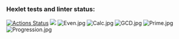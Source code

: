 ### Hexlet tests and linter status:
[![Actions Status](https://github.com/folchek/java-project-61/actions/workflows/hexlet-check.yml/badge.svg)](https://github.com/folchek/java-project-61/actions)
<a href="https://codeclimate.com/github/folchek/java-project-61/maintainability"><img src="https://api.codeclimate.com/v1/badges/5a9db2ca5c0535c879b0/maintainability" /></a>
![Even.jpg](..%2F..%2FOneDrive%2F%D0%E0%E1%EE%F7%E8%E9%20%F1%F2%EE%EB%2F%EC%E5%EC%FB%2FEven.jpg)
![Calc.jpg](..%2F..%2FOneDrive%2F%D0%E0%E1%EE%F7%E8%E9%20%F1%F2%EE%EB%2F%EC%E5%EC%FB%2FCalc.jpg)
![GCD.jpg](..%2F..%2FOneDrive%2F%D0%E0%E1%EE%F7%E8%E9%20%F1%F2%EE%EB%2F%EC%E5%EC%FB%2FGCD.jpg)
![Prime.jpg](..%2F..%2FOneDrive%2F%D0%E0%E1%EE%F7%E8%E9%20%F1%F2%EE%EB%2F%EC%E5%EC%FB%2FPrime.jpg)
![Progression.jpg](..%2F..%2FOneDrive%2F%D0%E0%E1%EE%F7%E8%E9%20%F1%F2%EE%EB%2F%EC%E5%EC%FB%2FProgression.jpg)